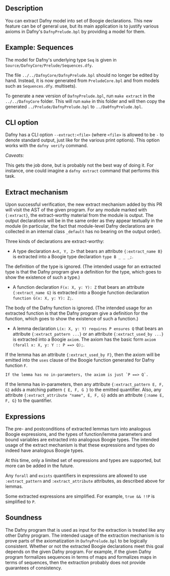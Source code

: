 ## Description

You can extract Dafny model into set of Boogie
declarations. This new feature can be of general use, but its main
application is to justify various axioms in Dafny's `DafnyPrelude.bpl`
by providing a model for them.

## Example: Sequences

The model for Dafny's underlying type `Seq` is given in
`Source/DafnyCore/Prelude/Sequences.dfy`.

The file `../../DafnyCore/DafnyPrelude.bpl` should no longer be edited
by hand. Instead, it is now generated from
`PreludeCore.bpl` and from models such as `Sequences.dfy`.
multisets).

To generate a new version of `DafnyPrelude.bpl`, run `make extract` in
the `../../DafnyCore` folder. This will run `make` in this folder and will then copy the generated
`../Prelude/DafnyPrelude.bpl` to `../Da0fnyPrelude.bpl`.

## CLI option

Dafny has a CLI option `--extract:<file>` (where `<file>` is allowed
to be `-` to denote standard output, just like for the various print
options). This option works with the `dafny verify` command.

*Caveats:*

This gets the job done, but is probably not the best way of doing it.
For instance, one could imagine a `dafny extract` command that performs
this task.

## Extract mechanism

Upon successful verification, the new extract mechanism added by this PR
will visit the AST of the given program. For any module marked with
`{:extract}`, the extract-worthy material from the module is output. The
output declarations will be in the same order as they appear textually
in the module (in particular, the fact that module-level Dafny
declarations are collected in an internal class `_default` has no
bearing on the output order).

Three kinds of declarations are extract-worthy:

* A type declaration `A<X, Y, Z>` that bears an attribute
`{:extract_name B}` is extracted into a Boogie type declaration `type B
_ _ _;`.

The definition of the type is ignored. (The intended usage for an
extracted type is that the Dafny program give a definition for the type,
which goes to show the existence of such a type.)

* A function declaration `F(x: X, y: Y): Z` that bears an attribute
`{:extract_name G}` is extracted into a Boogie function declaration
`function G(x: X, y: Y): Z;`.

The body of the Dafny function is ignored. (The intended usage for an
extracted function is that the Dafny program give a definition for the
function, which goes to show the existence of such a function.)

* A lemma declaration `L(x: X, y: Y) requires P ensures Q` that bears an
attribute `{:extract_pattern ...}` or an attribute `{:extract_used_by
...}` is extracted into a Boogie `axiom`. The axiom has the basic form
`axiom (forall x: X, y: Y :: P ==> Q);`.

If the lemma has an attribute `{:extract_used_by F}`, then the axiom
will be emitted into the `uses` clause of the Boogie function generated
for Dafny function `F`.

    If the lemma has no in-parameters, the axiom is just `P ==> Q`.

If the lemma has in-parameters, then any attribute `{:extract_pattern E,
F, G}` adds a matching pattern `{ E, F, G }` to the emitted quantifier.
Also, any attribute `{:extract_attribute "name", E, F, G}` adds an
attribute `{:name E, F, G}` to the quantifier.

## Expressions

The pre- and postconditions of extracted lemmas turn into analogous
Boogie expressions, and the types of function/lemma parameters and bound
variables are extracted into analogous Boogie types. The intended usage
of the extract mechanism is that these expressions and types do indeed
have analogous Boogie types.

At this time, only a limited set of expressions and types are supported,
but more can be added in the future.

Any `forall` and `exists` quantifiers in expressions are allowed to use
`:extract_pattern` and `:extract_attribute` attributes, as described
above for lemmas.

Some extracted expressions are simplified. For example, `true && !!P` is
simplified to `P`.

## Soundness

The Dafny program that is used as input for the extraction is treated
like any other Dafny program. The intended usage of the extraction
mechanism is to prove parts of the axiomatization in `DafnyPrelude.bpl`
to be logically consistent. Whether or not the extracted Boogie
declarations meet this goal depends on the given Dafny program. For
example, if the given Dafny program formalizes sequences in terms of
maps and formalizes maps in terms of sequences, then the extraction
probably does not provide guarantees of consistency.
